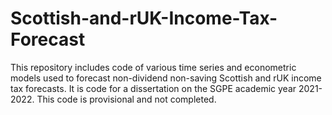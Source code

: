 # Scottish-and-rUK-Income-Tax-Forecast
This repository includes code of various time series and econometric models used to forecast non-dividend non-saving Scottish and rUK income tax forecasts.
It is code for a dissertation on the SGPE academic year 2021-2022. This code is provisional and not completed.
